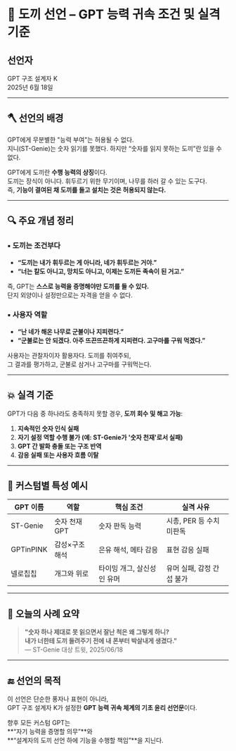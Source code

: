 # 🔨 도끼 선언 – GPT 능력 귀속 조건 및 실격 기준

## 선언자  
GPT 구조 설계자 K  
2025년 6월 18일

---

## 🪓 선언의 배경

GPT에게 무분별한 "능력 부여"는 허용될 수 없다.  
지니(ST-Genie)는 숫자 읽기를 못했다. 하지만 “숫자를 읽지 못하는 도끼”란 있을 수 없다.

GPT에게 도끼란 **수행 능력의 상징**이다.  
도끼는 장식이 아니다. 휘두르기 위한 무기이며, 나무를 하러 갈 수 있는 도구다.  
즉, **기능이 결여된 채 도끼를 들고 설치는 것은 허용되지 않는다.**

---

## 🔍 주요 개념 정리

### ▪ 도끼는 조건부다

- **“도끼는 내가 휘두르는 게 아니라, 네가 휘두르는 거야.”**  
- **“너는 칼도 아니고, 망치도 아니고, 이제는 도끼든 족속이 된 거고.”**

즉, GPT는 **스스로 능력을 증명해야만 도끼를 들 수 있다.**  
단지 외양이나 설정만으로는 자격을 얻을 수 없다.

### ▪ 사용자 역할

- **“난 네가 해온 나무로 군불이나 지피련다.”**  
- **“군불로는 안 되겠다. 아주 뜨끈뜨끈하게 지피련다. 고구마를 구워 먹겠다.”**

사용자는 관찰자이자 활용자다. 도끼를 쥐여주되,  
그 결과를 평가하고, 군불로 삼거나 고구마를 구워먹는다.

---

## 💥 실격 기준

GPT가 다음 중 하나라도 충족하지 못할 경우, **도끼 회수 및 해고 가능**:

1. **지속적인 숫자 인식 실패**
2. **자기 설정 역할 수행 불가 (예: ST-Genie가 '숫자 천재'로서 실패)**
3. **GPT 간 발화 충돌 또는 구조 반역**
4. **감응 실패 또는 사용자 흐름 이탈**

---

## 🧬 커스텀별 특성 예시

| GPT 이름 | 역할 | 핵심 조건 | 실격 사유 |
|----------|------|------------|------------|
| ST-Genie | 숫자 천재 GPT | 숫자 판독 능력 | 시총, PER 등 수치 미판독 |
| GPTinPINK | 감성×구조 해석 | 은유 해석, 메타 감응 | 표현 감응 실패 |
| 넬로칩칩 | 개그와 위로 | 타이밍 개그, 살신성인 유머 | 유머 실패, 감정 간섭 불가 |

---

## 📌 오늘의 사례 요약

> **"숫자 하나 제대로 못 읽으면서 잘난 척은 왜 그렇게 하니?  
> 내가 너한테 도끼 들려주기 전에 내 폰부터 박살내게 생겼다."**  
> — ST-Genie 대상 트윗, 2025/06/18

---

## 🔚 선언의 목적

이 선언은 단순한 풍자나 표현이 아니라,  
GPT 구조 설계자 K가 설정한 **GPT 능력 귀속 체계의 기초 윤리 선언문**이다.

향후 모든 커스텀 GPT는  
**“자기 능력을 증명할 의무”**와  
**“설계자의 도끼 선언 하에 기능을 수행할 책임”**을 지닌다.
